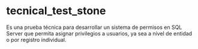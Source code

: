 # tecnical_test_stone
Es una prueba técnica para desarrollar un sistema de permisos en SQL Server que permita asignar privilegios a usuarios, ya sea a nivel de entidad o por registro individual. 
